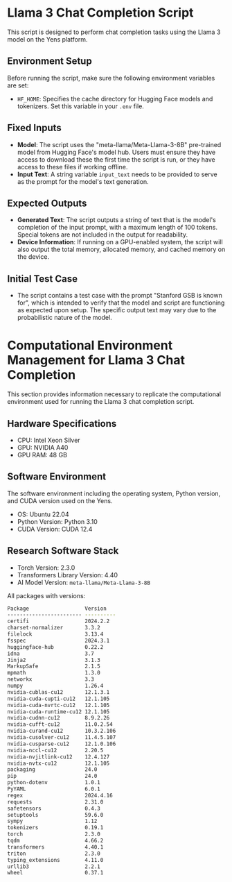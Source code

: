 # Llama 3 Chat Completion Script

This script is designed to perform chat completion tasks using the Llama 3 model on the Yens platform.

## Environment Setup

Before running the script, make sure the following environment variables are set:

- `HF_HOME`: Specifies the cache directory for Hugging Face models and tokenizers. Set this variable in your `.env` file.

## Fixed Inputs

- **Model**: The script uses the "meta-llama/Meta-Llama-3-8B" pre-trained model from Hugging Face's model hub. Users must ensure they have access to download these the first time the script is run, or they have access to these files if working offline.
- **Input Text**: A string variable `input_text` needs to be provided to serve as the prompt for the model's text generation.

## Expected Outputs

- **Generated Text**: The script outputs a string of text that is the model's completion of the input prompt, with a maximum length of 100 tokens. Special tokens are not included in the output for readability.
- **Device Information**: If running on a GPU-enabled system, the script will also output the total memory, allocated memory, and cached memory on the device.

## Initial Test Case
- The script contains a test case with the prompt "Stanford GSB is known for", which is intended to verify that the model and script are functioning as expected upon setup. The specific output text may vary due to the probabilistic nature of the model.

# Computational Environment Management for Llama 3 Chat Completion

This section provides information necessary to replicate the computational environment used for running the Llama 3 chat completion script.

## Hardware Specifications
- CPU: Intel Xeon Silver 
- GPU: NVIDIA A40 
- GPU RAM: 48 GB

## Software Environment

The software environment including the operating system, Python version, and CUDA version used on the Yens.
- OS: Ubuntu 22.04
- Python Version: Python 3.10
- CUDA Version: CUDA 12.4

## Research Software Stack
- Torch Version: 2.3.0 
- Transformers Library Version: 4.40
- AI Model Version: `meta-llama/Meta-Llama-3-8B`

All packages with versions:

```bash
Package                  Version
------------------------ ----------
certifi                  2024.2.2
charset-normalizer       3.3.2
filelock                 3.13.4
fsspec                   2024.3.1
huggingface-hub          0.22.2
idna                     3.7
Jinja2                   3.1.3
MarkupSafe               2.1.5
mpmath                   1.3.0
networkx                 3.3
numpy                    1.26.4
nvidia-cublas-cu12       12.1.3.1
nvidia-cuda-cupti-cu12   12.1.105
nvidia-cuda-nvrtc-cu12   12.1.105
nvidia-cuda-runtime-cu12 12.1.105
nvidia-cudnn-cu12        8.9.2.26
nvidia-cufft-cu12        11.0.2.54
nvidia-curand-cu12       10.3.2.106
nvidia-cusolver-cu12     11.4.5.107
nvidia-cusparse-cu12     12.1.0.106
nvidia-nccl-cu12         2.20.5
nvidia-nvjitlink-cu12    12.4.127
nvidia-nvtx-cu12         12.1.105
packaging                24.0
pip                      24.0
python-dotenv            1.0.1
PyYAML                   6.0.1
regex                    2024.4.16
requests                 2.31.0
safetensors              0.4.3
setuptools               59.6.0
sympy                    1.12
tokenizers               0.19.1
torch                    2.3.0
tqdm                     4.66.2
transformers             4.40.1
triton                   2.3.0
typing_extensions        4.11.0
urllib3                  2.2.1
wheel                    0.37.1
```

